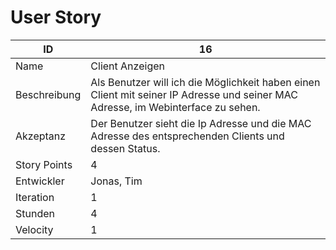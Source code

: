 # User Story

| ID         |16|
|-|-|
|Name        |Client Anzeigen|
|Beschreibung|Als Benutzer will ich die Möglichkeit haben einen Client mit seiner IP Adresse und seiner MAC Adresse, im Webinterface zu sehen.|
|Akzeptanz   |Der Benutzer sieht die Ip Adresse und die MAC Adresse des entsprechenden Clients und dessen Status.|
|Story Points|4|
|Entwickler  |Jonas, Tim|
|Iteration   |1|
|Stunden     |4|
|Velocity    |1|

